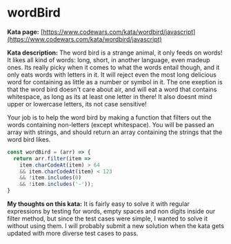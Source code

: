 # wordBird
**Kata page:** [https://www.codewars.com/kata/wordbird/javascript](https://www.codewars.com/kata/wordbird/javascript)

**Kata description:** The word bird is a strange animal, it only feeds on words! It likes all kind of words: long, short, in another language, even madeup ones. Its really picky when it comes to what the words entail though, and it only eats words with letters in it. It will reject even the most long delicious word for containing as little as a number or symbol in it. The one exeption is that the word bird doesn't care about air, and will eat a word that contains whitespace, as long as its at least one letter in there! It also doesnt mind upper or lowercase letters, its not case sensitive!

Your job is to help the word bird by making a function that filters out the words containing non-letters (except whitespace). You will be passed an array with strings, and should return an array containing the strings that the word bird likes.

```javascript
const wordBird = (arr) => {
  return arr.filter(item =>
    item.charCodeAt(item) > 64
    && item.charCodeAt(item) < 123
    && !item.includes(0)
    && !item.includes('-'));
}
```

**My thoughts on this kata:** It is fairly easy to solve it with regular expressions by testing for words, empty spaces and non digits inside our filter method, but since the test cases were simple, I wanted to solve it without using them. I will probably submit a new solution when the kata gets updated with more diverse test cases to pass.
